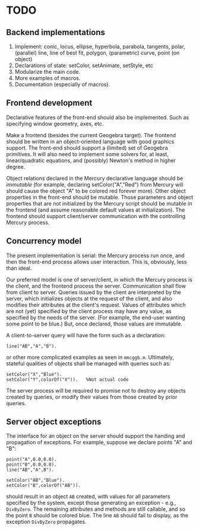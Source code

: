 # TODO

## Backend implementations
1. Implement: conic, locus, ellipse, hyperbola, parabola, tangents, polar, (parallel) line,
line of best fit, polygon, (parametric) curve, point (on object)
1. Declarations of state: setColor, setAnimate, setStyle, etc
1. Modularize the main code.
1. More examples of macros.
1. Documentation (especially of macros).

## Frontend development
Declarative features of the front-end should also be implemented.  Such as specifying window geometry, axes, etc.  

Make a frontend (besides the current Geogebra target).  The frontend should be written in an object-oriented language with good graphics support.  The front-end should support a (limited) set of Geogebra primitives.  It will also need to implement some solvers for, at least, linear/quadratic equations, and (possibly) Newton's method in higher degree.

Object relations declared in the Mercury declarative language should be *immutable* (for example, declaring setColor("A","Red") from Mercury will should cause the object "A" to be colored red forever more).  Other object properties in the front-end should be mutable.  Those parameters and object properties that are not initialized by the Mercury script should be mutable in the frontend (and assume reasonable default values at initialization).  The frontend should support client/server communication with the controlling Mercury process.

## Concurrency model
The present implementation is serial: the Mercury process run once, and then the front-end process allows user interaction.  This is, obviously, less than ideal.

Our preferred model is one of server/client, in which the Mercury process is the client, and the frontend process the server.  Communication shall flow from client to server.  Queries issued by the client are interpreted by the server, which initializes objects at the request of the client, and also modifies their attributes at the client's request.  Values of attributes which are not (yet) specified by the client process may have any value, as specified by the needs of the server.  (For example, the end-user wanting some point to be blue.)  But, once declared, those values are immutable.

A client-to-server query will have the form such as a declaration:
````
line("AB","A","B").
````
or other more complicated examples as seen in `mmcggb.m`.  Ultimately, stateful qualities of objects shall be managed with queries such as:
````
setColor("X","Blue").
setColor("Y",colorOf("X")).   %Not actual code
````

The server process will be required to promise not to destroy any objects created by queries, or modify their values from those created by prior queries.

## Server object exceptions
The interface for an object on the server should support the handing and propagation of exceptions.  For example, suppose we declare points "A" and "B":
````
point("A",0.0,0.0).
point("B",0.0,0.0).
line("AB","A",B").

setColor("AB","Blue").
setColor("B",colorOf("AB")).
````
should result in an object `AB` created, with values for all parameters specified by the system, except those generating an exception - e.g., `DivByZero`.  The remaining attributes and methods are still callable, and so the point ``B`` should be colored blue.  The line `AB` should fail to display, as the exception `DivByZero` propagates.
